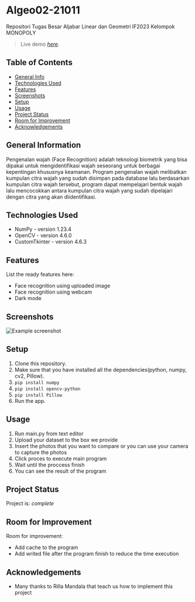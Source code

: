 # Algeo02-21011
Repositori Tugas Besar Aljabar Linear dan Geometri IF2023 Kelompok MONOPOLY


> Live demo [_here_](https://www.example.com). <!-- If you have the project hosted somewhere, include the link here. -->

## Table of Contents
* [General Info](#general-information)
* [Technologies Used](#technologies-used)
* [Features](#features)
* [Screenshots](#screenshots)
* [Setup](#setup)
* [Usage](#usage)
* [Project Status](#project-status)
* [Room for Improvement](#room-for-improvement)
* [Acknowledgements](#acknowledgements)


## General Information
Pengenalan wajah (Face Recognition) adalah teknologi biometrik yang bisa dipakai untuk mengidentifikasi wajah seseorang untuk berbagai kepentingan khususnya keamanan. Program pengenalan wajah melibatkan kumpulan citra wajah yang sudah disimpan pada database lalu berdasarkan kumpulan citra wajah tersebut, program dapat mempelajari bentuk wajah lalu mencocokkan antara kumpulan citra wajah yang sudah dipelajari dengan citra yang akan diidentifikasi.


## Technologies Used
- NumPy - version 1.23.4
- OpenCV - version 4.6.0
- CustomTkinter - version 4.6.3


## Features
List the ready features here:
- Face recognition using uploaded image
- Face recognition using webcam
- Dark mode


## Screenshots
![Example screenshot](./img/screenshot.png)
<!-- If you have screenshots you'd like to share, include them here. -->


## Setup
1. Clone this repository.
2. Make sure that you have installed all the dependencies(python, numpy, cv2, Pillow).
3. `pip install numpy`
4. `pip install opencv-python`
5. `pip install Pillow`
6. Run the app.



## Usage
1. Run main.py from text editor
2. Upload your dataset to the box we provide
3. Insert the photos that you want to compare or you can use your camera to capture the photos
4. Click proces to execute main program
5. Wait until the proccess finish
6. You can see the result of the program


## Project Status
Project is: _complete_


## Room for Improvement
Room for improvement:
- Add cache to the program
- Add writed file after the program finish to reduce the time execution


## Acknowledgements
- Many thanks to Rilla Mandala that teach us how to implement this project

